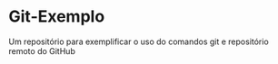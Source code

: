# Git-Exemplo
Um repositório para exemplificar o uso do comandos git e repositório remoto do GitHub  
